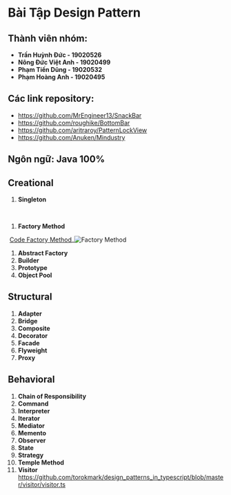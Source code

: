# Bài Tập Design Pattern 

## Thành viên nhóm:

+ **Trần Huỳnh Đức - 19020526**
+ **Nông Đức Việt Anh - 19020499**
+ **Phạm Tiến Dũng - 19020532**
+ **Phạm Hoàng Anh - 19020495**

## Các link repository:

+ https://github.com/MrEngineer13/SnackBar
+ https://github.com/roughike/BottomBar
+ https://github.com/aritraroy/PatternLockView
+ https://github.com/Anuken/Mindustry

## Ngôn ngữ: Java 100%



## Creational

1. **Singleton**

​			

1. **Factory Method**

​		[Code Factory Method](https://github.com/MrEngineer13/SnackBar/blob/master/snackbar/src/main/java/com/github/mrengineer13/snackbar/SnackBar.java)_<img src="C:\Users\HuynhDucTran\Desktop\oop-2021\images\factoryMethod.png" alt="Factory Method"  />

1. **Abstract Factory**
2. **Builder**
3. **Prototype**
4. **Object Pool**



## Structural

1. **Adapter**
2. **Bridge**
3. **Composite**
4. **Decorator**
5. **Facade**
6. **Flyweight**
7. **Proxy**



## Behavioral

1. **Chain of Responsibility**
2. **Command**
3. **Interpreter**
4. **Iterator**
5. **Mediator**
6. **Memento**
7. **Observer**
8. **State**
9. **Strategy**
10. **Temple Method**
11. **Visitor**
https://github.com/torokmark/design_patterns_in_typescript/blob/master/visitor/visitor.ts




